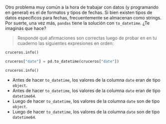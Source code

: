 Otro problema muy común a la hora de trabajar con datos (y programando en general) es el de formatos y tipos de fechas. Si bien existen tipos de datos específicos para fechas, frecuentemente se almacenan como strings. Por suerte, una vez más, `pandas` tiene la solución con `to_datetime`. ¿Te imaginás que hace?

> Respondé qué afirmaciones son correctas luego de probar en en tu cuaderno las siguientes expresiones en orden:
>
```python
cruceros.info()
```
>
```python
cruceros["date"] = pd.to_datetime(cruceros["date"])
```
>
```python
cruceros.info()
```

* Antes de hacer `to_datetime`, los valores de la columna `date` eran de tipo `object`.
* Antes de hacer `to_datetime`, los valores de la columna `date` eran de tipo `datetime64`.
* Luego de hacer `to_datetime`, los valores de la columna `date` son de tipo `object`.
* Luego de hacer `to_datetime`, los valores de la columna `date` son de tipo `datetime64`.
